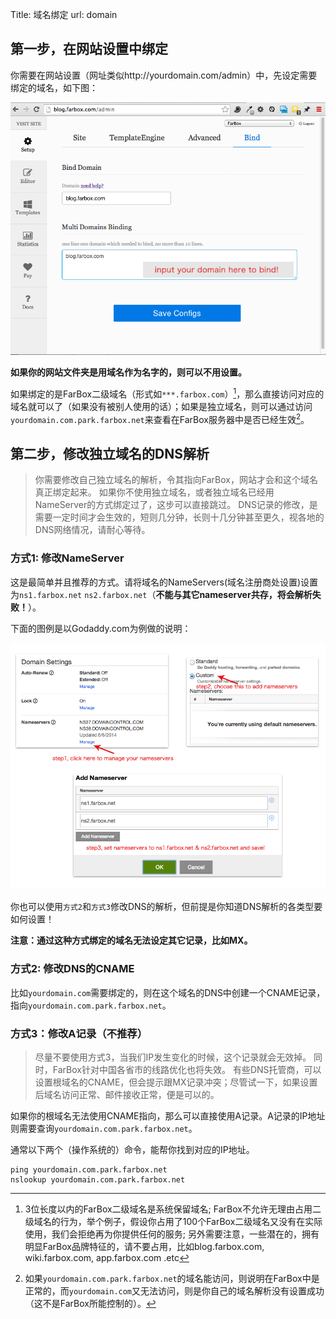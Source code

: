 Title: 域名绑定
url: domain

## 第一步，在网站设置中绑定

你需要在网站设置（网址类似http://yourdomain.com/admin）中，先设定需要绑定的域名，如下图：

![bind-domain-in-dashboard](/_image/2014-06-06/bind-domain-in-dashboard.png)

**如果你的网站文件夹是用域名作为名字的，则可以不用设置。**

如果绑定的是FarBox二级域名（形式如`***.farbox.com`）[^subdomain]，那么直接访问对应的域名就可以了（如果没有被别人使用的话）；如果是独立域名，则可以通过访问`yourdomain.com.park.farbox.net`来查看在FarBox服务器中是否已经生效[^domain-in-farbox]。




## 第二步，修改独立域名的DNS解析

> 你需要修改自己独立域名的解析，令其指向FarBox，网站才会和这个域名真正绑定起来。
> 如果你不使用独立域名，或者独立域名已经用NameServer的方式绑定过了，这步可以直接跳过。
> DNS记录的修改，是需要一定时间才会生效的，短则几分钟，长则十几分钟甚至更久，视各地的DNS网络情况，请耐心等待。

### 方式1: 修改NameServer

这是最简单并且推荐的方式。请将域名的NameServers(域名注册商处设置)设置为`ns1.farbox.net` `ns2.farbox.net`（**不能与其它nameserver共存，将会解析失败！**）。

下面的图例是以Godaddy.com为例做的说明：

![Image Title](/_image/2014-06-06/nameserver.png)

你也可以使用`方式2`和`方式3`修改DNS的解析，但前提是你知道DNS解析的各类型要如何设置！

**注意：通过这种方式绑定的域名无法设定其它记录，比如MX。**

### 方式2: 修改DNS的CNAME

比如`yourdomain.com`需要绑定的，则在这个域名的DNS中创建一个CNAME记录，指向`yourdomain.com.park.farbox.net`。


### 方式3：修改A记录（不推荐）

> 尽量不要使用方式3，当我们IP发生变化的时候，这个记录就会无效掉。
> 同时，FarBox针对中国各省市的线路优化也将失效。
> 有些DNS托管商，可以设置根域名的CNAME，但会提示跟MX记录冲突；尽管试一下，如果设置后域名访问正常、邮件接收正常，便是可以的。


如果你的根域名无法使用CNAME指向，那么可以直接使用A记录。A记录的IP地址则需要查询`yourdomain.com.park.farbox.net`。 

通常以下两个（操作系统的）命令，能帮你找到对应的IP地址。
```
ping yourdomain.com.park.farbox.net
nslookup yourdomain.com.park.farbox.net
```



[^subdomain]: 3位长度以内的FarBox二级域名是系统保留域名; FarBox不允许无理由占用二级域名的行为，举个例子，假设你占用了100个FarBox二级域名又没有在实际使用，我们会拒绝再为你提供任何的服务; 另外需要注意，一些潜在的，拥有明显FarBox品牌特征的，请不要占用，比如blog.farbox.com, wiki.farbox.com, app.farbox.com .etc

[^domain-in-farbox]: 如果`yourdomain.com.park.farbox.net`的域名能访问，则说明在FarBox中是正常的，而`yourdomain.com`又无法访问，则是你自己的域名解析没有设置成功（这不是FarBox所能控制的）。

